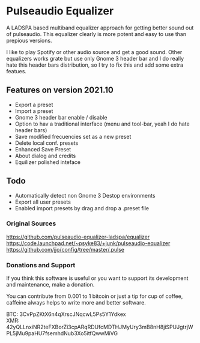 # Pulseaudio Equalizer
A LADSPA based multiband equalizer approach for getting better sound out of pulseaudio.
This equalizer clearly is more potent and easy to use than prepious versions.

I like to play Spotify or other audio source and get a good sound. Other equalizers works grate but use only Gnome 3 header bar and I do really hate this header bars distribution, so I try to fix this and add some extra featues. 

## Features on version 2021.10

  * Export a preset 
  * Import a preset
  * Gnome 3 header bar enable / disable
  * Option to hav a traditional interface (menu and tool-bar, yeah I do hate header bars)
  * Save modified frecuencies set as a new preset
  * Delete local conf. presets
  * Enhanced Save Preset
  * About dialog and credits
  * Equilizer polished inteface

## Todo

  * Automatically detect non Gnome 3 Destop environments 
  * Export all user presets
  * Enabled import presets by drag and drop a .preset file

### Original Sources

https://github.com/pulseaudio-equalizer-ladspa/equalizer
https://code.launchpad.net/~psyke83/+junk/pulseaudio-equalizer  
https://github.com/jjo/config/tree/master/.pulse  

### Donations and Support

If you think this software is useful or you want to support its development and maintenance, make a donation.

You can contribute from 0.001 to 1 bitcoin or just a tip for cup of coffee, caffeine always helps to write more and better software.

BTC: 3CvPpZKtX6n4qXrscJNqcwL5Ps5Y1Ydkex  
XMR: 42yQLLnxiNR2teFXBorZi3cpARqRDUfcMDTHJMyUry3mB8nH8jiSPUJgtrjWPL5jMu9paHU7fsemhdNub3Xo5itfQwwMiVG  
